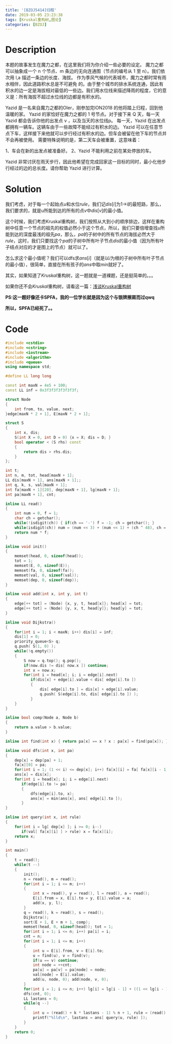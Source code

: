```yaml
---
title: '[BZOJ5414]归程'
date: 2019-03-05 23:23:38
tags: [Kruskal重构树,图论]
categories: [BZOJ]
---
```


# Description

本题的故事发生在魔力之都，在这里我们将为你介绍一些必要的设定。 魔力之都可以抽象成一个 n 个节点、m 条边的无向连通图（节点的编号从 1 至 n）。我们依次用 l,a 描述一条边的长度、海拔。 作为季风气候的代表城市，魔力之都时常有雨水相伴，因此道路积水总是不可避免 的。由于整个城市的排水系统连通，因此有积水的边一定是海拔相对最低的一些边。我们用水位线来描述降雨的程度，它的意义是：所有海拔不超过水位线的边都是有积水的。

Yazid 是一名来自魔力之都的OIer，刚参加完ION2018 的他将踏上归程，回到他 温暖的家。 Yazid 的家恰好在魔力之都的 1 号节点。对于接下来 Q 天，每一天Yazid 都会告诉你他的出发点 v ，以及当天的水位线p。 每一天，Yazid 在出发点都拥有一辆车。这辆车由于一些故障不能经过有积水的边。 Yazid 可以在任意节点下车，这样接下来他就可以步行经过有积水的边。但车会被留在他下车的节点并不会再被使用。 需要特殊说明的是，第二天车会被重置，这意味着：

1、车会在新的出发点被准备好。
2、Yazid 不能利用之前在某处停放的车。 

Yazid 非常讨厌在雨天步行，因此他希望在完成回家这一目标的同时，最小化他步行经过的边的总长度。请你帮助 Yazid 进行计算。

<!--more-->

# Solution

我们考虑，对于每一个起始点$u$和水位$rule$，我们记$dis[i]$为1->i的最短路，那么，我们要求的，就是u所能到达的所有的点$v$中$dis[v]$的最小值。

这个时候，我们考虑Kruskal重构树，我们按照从大到小的顺序排边，这样在重构树中任意一个节点的祖先的权值必然小于这个节点，所以，我们只要倍增查找$u$所能到达的深度最浅的祖先$pa$，那么，$pa$的子树中的所有节点的海拔必然大于$rule$，这时，我们只要找这个$pa$的子树中所有叶子节点$dis$的最小值（因为所有叶子结点对应的才是图上的节点）就可以了。

怎么求这个最小值呢？我们可以dfs求$ans[i]$（就是以$i$为根的子树中所有叶子节点的最小值），很简单，直接在所有孩子的$ans$中取$min$就好了。

其实，如果知道了$Kruskal$重构树，这一题就是一道裸题，还是挺简单的。。。

如果你还不会$Kruskal$重构树，请看这一篇：[浅谈Kruskal重构树](https://cmwqf.github.io/2019/03/04/%E6%B5%85%E8%B0%88%E5%85%8B%E9%B2%81%E6%96%AF%E5%8D%A1%E5%B0%94%E9%87%8D%E6%9E%84%E6%A0%91/)

**PS:这一题好像还卡SPFA，我的一位学长就是因为这个与银牌擦肩而过qwq**

**所以，SPFA已经死了。。**

# Code

```c++
#include <cstdio>
#include <cstring>
#include <iostream>
#include <algorithm>
#include <queue>
using namespace std;

#define LL long long

const int maxN = 4e5 + 100;
const LL inf = 0x3f3f3f3f3f3f3f;

struct Node
{
    int from, to, value, next;
}edge[maxN * 2 + 1], E[maxN * 2 + 1];

struct S
{
    int x, dis;
    S(int X = 0, int D = 0) {x = X; dis = D; } 
    bool operator < (S rhs) const
    {
        return dis > rhs.dis;
    }
};

int t;
int n, m, tot, head[maxN + 1];
LL dis[maxN + 1], ans[maxN + 1];;
int q, k, s, val[maxN + 1];
int fa[maxN + 1][20], dep[maxN + 1], lg[maxN + 1];
int pa[maxN + 1], cnt;

inline LL read()
{
    int num = 0, f = 1;
    char ch = getchar();
    while(!isdigit(ch)) { if(ch == '-') f = -1; ch = getchar(); }
    while(isdigit(ch)) num = (num << 3) + (num << 1) + (ch ^ 48), ch = getchar();
    return num * f;
}

inline void init()
{
    memset(head, 0, sizeof(head));
    tot = 1;
    memset(E, 0, sizeof(E));
    memset(fa, 0, sizeof(fa));
    memset(val, 0, sizeof(val));
    memset(dep, 0, sizeof(dep));
}

inline void add(int x, int y, int t)
{
    edge[++ tot] = (Node) {x, y, t, head[x]}; head[x] = tot;
    edge[++ tot] = (Node) {y, x, t, head[y]}; head[y] = tot;
}

inline void Dijkstra()
{
    for(int i = 1; i < maxN; i++) dis[i] = inf;
    dis[1] = 0;
    priority_queue<S> q;
    q.push( S(1, 0) );
    while(!q.empty())
    {
        S now = q.top(); q.pop();
        if(now.dis != dis[ now.x ]) continue;
        int x = now.x;
        for(int i = head[x]; i; i = edge[i].next)
           if(dis[x] + edge[i].value < dis[ edge[i].to ])
           {
               dis[ edge[i].to ] = dis[x] + edge[i].value;
               q.push( S(edge[i].to, dis[ edge[i].to ]) );
           }
    }
}

inline bool comp(Node a, Node b)
{
    return a.value > b.value;
}

inline int find(int x) { return pa[x] == x ? x : pa[x] = find(pa[x]); }

inline void dfs(int x, int pa)
{
    dep[x] = dep[pa] + 1;
    fa[x][0] = pa;
    for(int i = 1; (1 << i) <= dep[x]; i++) fa[x][i] = fa[ fa[x][i - 1] ][i - 1];
    ans[x] = dis[x];
    for(int i = head[x]; i; i = edge[i].next)
       if(edge[i].to != pa) 
       {
           dfs(edge[i].to, x);
           ans[x] = min(ans[x], ans[ edge[i].to ]);
       }
}

inline int query(int x, int rule)
{
    for(int i = lg[ dep[x] ]; i >= 0; i--)
       if(val[ fa[x][i] ] > rule) x = fa[x][i];
    return x;
}

int main()
{
    t = read();
    while(t --)
    {
        init();
        n = read(), m = read();
        for(int i = 1; i <= m; i++)
        {
            int x = read(), y = read(), l = read(), a = read();
            E[i].from = x, E[i].to = y, E[i].value = a;
            add(x, y, l);
        }
        q = read(), k = read(), s = read();
        Dijkstra();
        sort(E + 1, E + m + 1, comp);
        memset(head, 0, sizeof(head)); tot = 1;
        for(int i = 1; i <= n; i++) pa[i] = i;
        cnt = n;
        for(int i = 1; i <= m; i++)
        {
            int u = E[i].from, v = E[i].to;
            u = find(u), v = find(v);
            if(u == v) continue;
            int node = ++cnt;
            pa[u] = pa[v] = pa[node] = node;
            val[node] = E[i].value;
            add(u, node, 0); add(node, v, 0);
        }
        for(int i = 1; i <= n; i++) lg[i] = lg[i - 1] + ((1 << lg[i - 1]) == i);
        dfs(cnt, 0);
        LL lastans = 0;
        while(q --)
        {
            int u = (read() + k * lastans - 1) % n + 1, rule = (read() + k * lastans) % (s + 1);
            printf("%lld\n", lastans = ans[ query(u, rule) ]);
        }
    }
    return 0;
}
```

